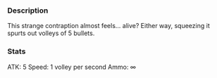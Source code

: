 ### Description
This strange contraption almost feels... alive? Either way, squeezing it spurts out volleys of 5 bullets. 

### Stats
ATK: 5
Speed: 1 volley per second
Ammo: ∞
